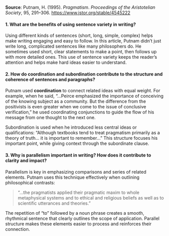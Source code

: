 
**Source**: Putnam, H. (1995). _Pragmatism_. _Proceedings of the Aristotelian Society_, 95, 291–306. https://www.jstor.org/stable/4545222

#### **1. What are the benefits of using sentence variety in writing?**

Using different kinds of sentences (short, long, simple, complex) helps make writing engaging and easy to follow. In this article, Putnam didn’t just write long, complicated sentences like many philosophers do. He sometimes used short, clear statements to make a point, then follows up with more detailed ones. This use of sentence variety keeps the reader’s attention and helps make hard ideas easier to understand.
#### **2. How do coordination and subordination contribute to the structure and coherence of sentences and paragraphs?**

Putnam used **coordination** to connect related ideas with equal weight. For example, when he said, “...Peirce emphasized the importance of conceiving of the knowing subject as a community. But the difference from the positivists is even greater when we come to the issue of conclusive verification,” he used coordinating conjunctions to guide the flow of his message from one thought to the next one.

Subordination is used when he introduced less central ideas or qualifications: “Although textbooks tend to treat pragmatism primarily as a theory of truth... it is important to remember...” This structure focuses his important point, while giving context through the subordinate clause.

#### **3. Why is parallelism important in writing? How does it contribute to clarity and impact?**

Parallelism is key in emphasizing comparisons and series of related elements. Putnam uses this technique effectively when outlining philosophical contrasts:

> “...the pragmatists applied their pragmatic maxim to whole metaphysical systems and to ethical and religious beliefs as well as to scientific utterances and theories.”

The repetition of “to” followed by a noun phrase creates a smooth, rhythmical sentence that clearly outlines the scope of application. Parallel structure makes these elements easier to process and reinforces their connection. 